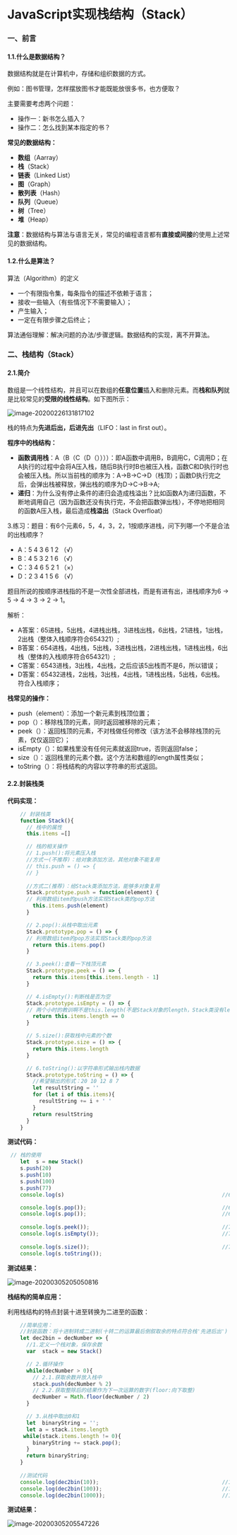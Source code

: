# JavaScript实现栈结构（Stack）

### 一、前言

#### 1.1.什么是数据结构？

数据结构就是在计算机中，存储和组织数据的方式。

例如：图书管理，怎样摆放图书才能既能放很多书，也方便取？

主要需要考虑两个问题：

- 操作一：新书怎么插入？
- 操作二：怎么找到某本指定的书？

**常见的数据结构：**

- **数组**（Aarray）
- **栈**（Stack）
- **链表**（Linked List）
- **图**（Graph）
- **散列表**（Hash）
- **队列**（Queue）
- **树**（Tree）
- **堆**（Heap）

**注意**：数据结构与算法与语言无关，常见的编程语言都有**直接或间接**的使用上述常见的数据结构。

#### 1.2.什么是算法？

算法（Algorithm）的定义

- 一个有限指令集，每条指令的描述不依赖于语言；
- 接收一些输入（有些情况下不需要输入）；
- 产生输入；
- 一定在有限步骤之后终止；

算法通俗理解：解决问题的办法/步骤逻辑。数据结构的实现，离不开算法。

### 二、栈结构（Stack）

#### 2.1.简介

数组是一个线性结构，并且可以在数组的**任意位置**插入和删除元素。而**栈和队列**就是比较常见的**受限的线性结构**。如下图所示：

![image-20200226131817102](https://gitee.com/ahuntsun/BlogImgs/raw/master/%E6%95%B0%E6%8D%AE%E7%BB%93%E6%9E%84%E4%B8%8E%E7%AE%97%E6%B3%95/%E6%A0%88/1.png)

栈的特点为**先进后出，后进先出**（LIFO：last in first out）。

**程序中的栈结构：**

- **函数调用栈**：A（B（C（D（））））：即A函数中调用B，B调用C，C调用D；在A执行的过程中会将A压入栈，随后B执行时B也被压入栈，函数C和D执行时也会被压入栈。所以当前栈的顺序为：A->B->C->D（栈顶）；函数D执行完之后，会弹出栈被释放，弹出栈的顺序为D->C->B->A;
- **递归**：为什么没有停止条件的递归会造成栈溢出？比如函数A为递归函数，不断地调用自己（因为函数还没有执行完，不会把函数弹出栈），不停地把相同的函数A压入栈，最后造成**栈溢出**（Stack Overfloat）

3.练习：题目：有6个元素6，5，4，3，2，1按顺序进栈，问下列哪一个不是合法的出栈顺序？

- A：5 4 3 6 1 2 （√）
- B：4 5 3 2 1 6 （√）
- C：3 4 6 5 2 1 （×）
- D：2 3 4 1 5 6 （√）

题目所说的按顺序进栈指的不是一次性全部进栈，而是有进有出，进栈顺序为6 -> 5 -> 4 -> 3 -> 2 -> 1。

解析：

- A答案：65进栈，5出栈，4进栈出栈，3进栈出栈，6出栈，21进栈，1出栈，2出栈（整体入栈顺序符合654321）;
- B答案：654进栈，4出栈，5出栈，3进栈出栈，2进栈出栈，1进栈出栈，6出栈（整体的入栈顺序符合654321）;
- C答案：6543进栈，3出栈，4出栈，之后应该5出栈而不是6，所以错误；
- D答案：65432进栈，2出栈，3出栈，4出栈，1进栈出栈，5出栈，6出栈。符合入栈顺序；

**栈常见的操作：**

- push（element）：添加一个新元素到栈顶位置；
- pop（）：移除栈顶的元素，同时返回被移除的元素；
- peek（）：返回栈顶的元素，不对栈做任何修改（该方法不会移除栈顶的元素，仅仅返回它）；
- isEmpty（）：如果栈里没有任何元素就返回true，否则返回false；
- size（）：返回栈里的元素个数。这个方法和数组的length属性类似；
- toString（）：将栈结构的内容以字符串的形式返回。

#### 2.2.封装栈类

**代码实现：**

```js
    // 封装栈类
    function Stack(){
      // 栈中的属性
      this.items =[]

      // 栈的相关操作
      // 1.push():将元素压入栈
      //方式一(不推荐)：给对象添加方法，其他对象不能复用
      // this.push = () => {
      // }
      
      //方式二(推荐)：给Stack类添加方法，能够多对象复用
      Stack.prototype.push = function(element) {
      // 利用数组item的push方法实现Stack类的pop方法
        this.items.push(element)
      }

      // 2.pop():从栈中取出元素
      Stack.prototype.pop = () => {
      // 利用数组item的pop方法实现Stack类的pop方法
        return this.items.pop()
      }

      // 3.peek():查看一下栈顶元素
      Stack.prototype.peek = () => {
        return this.items[this.items.length - 1]
      }

      // 4.isEmpty():判断栈是否为空
      Stack.prototype.isEmpty = () => {
      // 两个小时的教训啊不是this.length(不是Stack对象的length，Stack类没有length属性啊)，而是Stack类中定义的数组items才有length属性呀
        return this.items.length == 0 
      }

      // 5.size():获取栈中元素的个数
      Stack.prototype.size = () => {
        return this.items.length
      }

      // 6.toString():以字符串形式输出栈内数据
      Stack.prototype.toString = () => {
        //希望输出的形式：20 10 12 8 7
        let resultString = ''
        for (let i of this.items){
          resultString += i + ' '
        }
        return resultString
      }
    }

```

**测试代码：**

```js
 // 栈的使用
    let  s = new Stack()
    s.push(20)
    s.push(10)
    s.push(100)
    s.push(77)
    console.log(s)													//65

    console.log(s.pop());											//68
    console.log(s.pop());											//69
    
    console.log(s.peek());											//71
	console.log(s.isEmpty());										//72
   
    console.log(s.size());											//74
    console.log(s.toString());
```

**测试结果：**

![image-20200305205050816](https://gitee.com/ahuntsun/BlogImgs/raw/master/%E6%95%B0%E6%8D%AE%E7%BB%93%E6%9E%84%E4%B8%8E%E7%AE%97%E6%B3%95/%E6%A0%88/2.png)

**栈结构的简单应用：**

利用栈结构的特点封装十进至转换为二进至的函数：

```js
    //简单应用：
    //封装函数：将十进制转成二进制(十转二的运算最后倒叙取余的特点符合栈'先进后出')
    let dec2bin = decNumber => {
      //1.定义一个栈对象，保存余数
      var  stack = new Stack()

      // 2.循环操作
      while(decNumber > 0){
        // 2.1.获取余数并放入栈中
        stack.push(decNumber % 2)
        // 2.2.获取整除后的结果作为下一次运算的数字(floor:向下取整)
        decNumber = Math.floor(decNumber / 2)
      }

      // 3.从栈中取出0和1
      let  binaryString = '';
      let a = stack.items.length
     while(stack.items.length != 0){
        binaryString += stack.pop();
      }
      return binaryString;
    }
    
    //测试代码
    console.log(dec2bin(10));										//103
    console.log(dec2bin(100));										//104
    console.log(dec2bin(1000));										//105

```

**测试结果：**

![image-20200305205547226](https://gitee.com/ahuntsun/BlogImgs/raw/master/%E6%95%B0%E6%8D%AE%E7%BB%93%E6%9E%84%E4%B8%8E%E7%AE%97%E6%B3%95/%E6%A0%88/3.png)